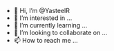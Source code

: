 - 👋 Hi, I’m @YasteelR
- 👀 I’m interested in ...
- 🌱 I’m currently learning ...
- 💞️ I’m looking to collaborate on ...
- 📫 How to reach me ...

<!---
YasteelR/YasteelR is a ✨ special ✨ repository because its `README.md` (this file) appears on your GitHub profile.
You can click the Preview link to take a look at your changes.
--->
